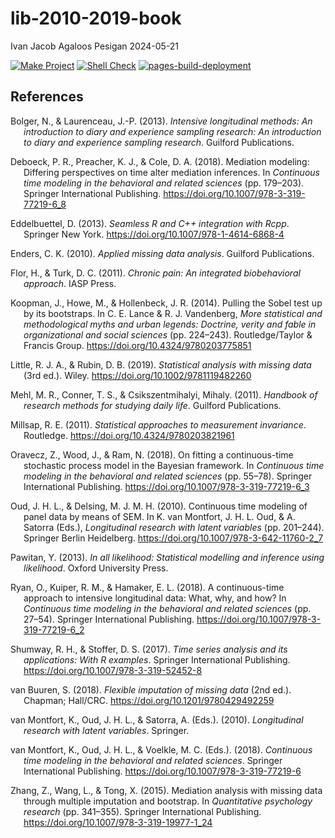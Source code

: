 lib-2010-2019-book
================
Ivan Jacob Agaloos Pesigan
2024-05-21

<!-- README.md is generated from .setup/readme/README.Rmd. Please edit that file -->
<!-- badges: start -->

[![Make
Project](https://github.com/ijapesigan/lib-2010-2019-book/actions/workflows/make.yml/badge.svg)](https://github.com/ijapesigan/lib-2010-2019-book/actions/workflows/make.yml)
[![Shell
Check](https://github.com/ijapesigan/lib-2010-2019-book/actions/workflows/shellcheck.yml/badge.svg)](https://github.com/ijapesigan/lib-2010-2019-book/actions/workflows/shellcheck.yml)
[![pages-build-deployment](https://github.com/ijapesigan/lib-2010-2019-book/actions/workflows/pages/pages-build-deployment/badge.svg)](https://github.com/ijapesigan/lib-2010-2019-book/actions/workflows/pages/pages-build-deployment)
<!-- badges: end -->

## References

<div id="refs" class="references csl-bib-body hanging-indent"
entry-spacing="0" line-spacing="2">

<div id="ref-Bolger-Laurenceau-2013" class="csl-entry">

Bolger, N., & Laurenceau, J.-P. (2013). *Intensive longitudinal methods:
An introduction to diary and experience sampling research: An
introduction to diary and experience sampling research*. Guilford
Publications.

</div>

<div id="ref-Deboeck-Preacher-Cole-2018" class="csl-entry">

Deboeck, P. R., Preacher, K. J., & Cole, D. A. (2018). Mediation
modeling: Differing perspectives on time alter mediation inferences. In
*Continuous time modeling in the behavioral and related sciences* (pp.
179–203). Springer International Publishing.
<https://doi.org/10.1007/978-3-319-77219-6_8>

</div>

<div id="ref-Eddelbuettel-2013" class="csl-entry">

Eddelbuettel, D. (2013). *Seamless R and C++ integration with Rcpp*.
Springer New York. <https://doi.org/10.1007/978-1-4614-6868-4>

</div>

<div id="ref-Enders-2010" class="csl-entry">

Enders, C. K. (2010). *Applied missing data analysis*. Guilford
Publications.

</div>

<div id="ref-Flor-Turk-2011" class="csl-entry">

Flor, H., & Turk, D. C. (2011). *Chronic pain: An integrated
biobehavioral approach*. IASP Press.

</div>

<div id="ref-Koopman-Howe-Hollenbeck-2014" class="csl-entry">

Koopman, J., Howe, M., & Hollenbeck, J. R. (2014). Pulling the Sobel
test up by its bootstraps. In C. E. Lance & R. J. Vandenberg, *More
statistical and methodological myths and urban legends: Doctrine, verity
and fable in organizational and social sciences* (pp. 224–243).
Routledge/Taylor & Francis Group.
<https://doi.org/10.4324/9780203775851>

</div>

<div id="ref-Little-Rubin-2019" class="csl-entry">

Little, R. J. A., & Rubin, D. B. (2019). *Statistical analysis with
missing data* (3rd ed.). Wiley. <https://doi.org/10.1002/9781119482260>

</div>

<div id="ref-Mehl-Conner-Csikszentmihalyi-2011" class="csl-entry">

Mehl, M. R., Conner, T. S., & Csikszentmihalyi, Mihaly. (2011).
*Handbook of research methods for studying daily life*. Guilford
Publications.

</div>

<div id="ref-Millsap-2011" class="csl-entry">

Millsap, R. E. (2011). *Statistical approaches to measurement
invariance*. Routledge. <https://doi.org/10.4324/9780203821961>

</div>

<div id="ref-Oravecz-Wood-Ram-2018" class="csl-entry">

Oravecz, Z., Wood, J., & Ram, N. (2018). On fitting a continuous-time
stochastic process model in the Bayesian framework. In *Continuous time
modeling in the behavioral and related sciences* (pp. 55–78). Springer
International Publishing. <https://doi.org/10.1007/978-3-319-77219-6_3>

</div>

<div id="ref-Oud-Delsing-2010" class="csl-entry">

Oud, J. H. L., & Delsing, M. J. M. H. (2010). Continuous time modeling
of panel data by means of SEM. In K. van Montfort, J. H. L. Oud, & A.
Satorra (Eds.), *Longitudinal research with latent variables* (pp.
201–244). Springer Berlin Heidelberg.
<https://doi.org/10.1007/978-3-642-11760-2_7>

</div>

<div id="ref-Pawitan-2013" class="csl-entry">

Pawitan, Y. (2013). *In all likelihood: Statistical modelling and
inference using likelihood*. Oxford University Press.

</div>

<div id="ref-Ryan-Kuiper-Hamaker-2018" class="csl-entry">

Ryan, O., Kuiper, R. M., & Hamaker, E. L. (2018). A continuous-time
approach to intensive longitudinal data: What, why, and how? In
*Continuous time modeling in the behavioral and related sciences* (pp.
27–54). Springer International Publishing.
<https://doi.org/10.1007/978-3-319-77219-6_2>

</div>

<div id="ref-Shumway-Stoffer-2017" class="csl-entry">

Shumway, R. H., & Stoffer, D. S. (2017). *Time series analysis and its
applications: With R examples*. Springer International Publishing.
<https://doi.org/10.1007/978-3-319-52452-8>

</div>

<div id="ref-vanBuuren-2018" class="csl-entry">

van Buuren, S. (2018). *Flexible imputation of missing data* (2nd ed.).
Chapman; Hall/CRC. <https://doi.org/10.1201/9780429492259>

</div>

<div id="ref-vanMontfort-Oud-Satorra-2010" class="csl-entry">

van Montfort, K., Oud, J. H. L., & Satorra, A. (Eds.). (2010).
*Longitudinal research with latent variables*. Springer.

</div>

<div id="ref-vanMontfort-Oud-Voelkle-2018" class="csl-entry">

van Montfort, K., Oud, J. H. L., & Voelkle, M. C. (Eds.). (2018).
*Continuous time modeling in the behavioral and related sciences*.
Springer International Publishing.
<https://doi.org/10.1007/978-3-319-77219-6>

</div>

<div id="ref-Zhang-Wang-Tong-2015" class="csl-entry">

Zhang, Z., Wang, L., & Tong, X. (2015). Mediation analysis with missing
data through multiple imputation and bootstrap. In *Quantitative
psychology research* (pp. 341–355). Springer International Publishing.
<https://doi.org/10.1007/978-3-319-19977-1_24>

</div>

</div>
